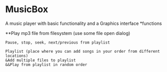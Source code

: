MusicBox
========

A music player with basic functionality and a Graphics interface
*functions

**Play mp3 file from filesystem (use some file open dialog)

	Pause, stop, seek, next/previous from playlist
	
	Playlist (place where you can add songs in your order from different locations)
	&Add multiple files to playlist
	&&Play from playlist in random order
